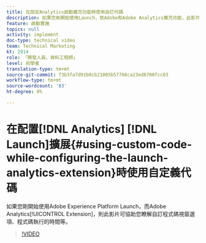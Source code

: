 ```yaml
---
title: 在設定Analytics啟動擴充功能時使用自訂代碼
description: 如果您剛開始使用Launch，依Adobe和Adobe Analytics擴充功能，此影片可協助您瞭解自訂程式碼視窗選項、程式碼執行的時間等。
feature: 啟動實施
topics: null
activity: implement
doc-type: technical video
team: Technical Marketing
kt: 2914
role: 「開發人員、資料工程師」
level: 初學者
translation-type: tm+mt
source-git-commit: f3b3fa7d91b0cb21005b57768ca23ed6700fcc03
workflow-type: tm+mt
source-wordcount: '83'
ht-degree: 0%

---
```



# 在配置[!DNL Analytics] [!DNL Launch]擴展{#using-custom-code-while-configuring-the-launch-analytics-extension}時使用自定義代碼

如果您剛開始使用Adobe Experience Platform Launch，而Adobe Analytics[!UICONTROL Extension]，則此影片可協助您瞭解自訂程式碼視窗選項、程式碼執行的時間等。

>[!VIDEO](https://video.tv.adobe.com/v/27272/?quality=9)
